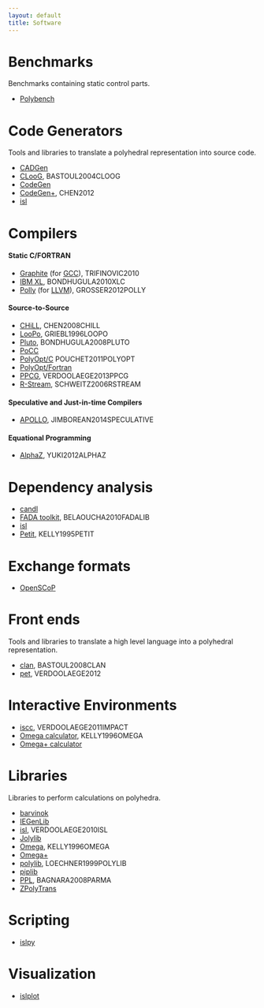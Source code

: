 ```yaml
---
layout: default
title: Software
---
```


Benchmarks
==========

Benchmarks containing static control parts.

 * [Polybench](http://www.cse.ohio-state.edu/~pouchet/software/polybench/)

Code Generators
==============

Tools and libraries to translate a polyhedral representation into source code.

 * [CADGen](https://www.infosun.fim.uni-passau.de/trac/LooPo/wiki/CADGen)
 * [CLooG](http://www.cloog.org), <a class="citation">BASTOUL2004CLOOG</a>
 * [CodeGen](http://www.cs.umd.edu/projects/omega/release-1.0.html)
 * [CodeGen+](http://ctop.cs.utah.edu/ctop/?page_id=21), <a class="citation">CHEN2012</a>
 * [isl](http://isl.gforge.inria.fr/)

Compilers
=========

#### Static C/FORTRAN

 * [Graphite](http://gcc.gnu.org/wiki/Graphite) (for [GCC](http://www.gcc.org)), <a class="citation">TRIFINOVIC2010</a>
 * [IBM XL](http://www.ibm.com/software/awdtools/xlcpp/), <a class="citation">BONDHUGULA2010XLC</a>
 * [Polly](http://polly.llvm.org) (for [LLVM](http://www.llvm.org)), <a class="citation">GROSSER2012POLLY</a>


#### Source-to-Source

 * [CHiLL](http://ctop.cs.utah.edu/ctop/?page_id=21), <a class="citation">CHEN2008CHILL</a>
 * [LooPo](https://www.infosun.fim.uni-passau.de/trac/LooPo), <a class="citation">GRIEBL1996LOOPO</a>
 * [Pluto](http://pluto-compiler.sourceforge.net/), <a class="citation">BONDHUGULA2008PLUTO</a>
 * [PoCC](http://www.cse.ohio-state.edu/~pouchet/software/pocc/pocc.html)
 * [PolyOpt/C](http://hpcrl.cse.ohio-state.edu/wiki/index.php/PolyOpt/C) <a class="citation">POUCHET2011POLYOPT</a>
 * [PolyOpt/Fortran](http://hpcrl.cse.ohio-state.edu/wiki/index.php/PolyOpt/Fortran)
 * [PPCG](http://ppcg.gforge.inria.fr/), <a class="citation">VERDOOLAEGE2013PPCG</a>
 * [R-Stream](https://www.reservoir.com/products), <a class="citation">SCHWEITZ2006RSTREAM</a>

#### Speculative and Just-in-time Compilers

 * [APOLLO](http://apollo.gforge.inria.fr/), <a class="citation">JIMBOREAN2014SPECULATIVE</a>

#### Equational Programming

 * [AlphaZ](http://www.cs.colostate.edu/AlphaZ/), <a class="citation">YUKI2012ALPHAZ</a>

Dependency analysis
===================

 * [candl](http://www.lri.fr/~bastoul/development/candl/)
 * [FADA toolkit](https://bitbucket.org/mbelaoucha/fadalib), <a class="citation">BELAOUCHA2010FADALIB</a>
 * [isl](http://isl.gforge.inria.fr/)
 * [Petit](http://www.cs.umd.edu/projects/omega/release-1.0.html), <a class="citation">KELLY1995PETIT</a>

Exchange formats
===================

 * [OpenSCoP](http://www.lri.fr/~bastoul/development/openscop/index.html)

Front ends
==========

Tools and libraries to translate a high level language into a polyhedral representation.

 * [clan](http://www.lri.fr/~bastoul/development/clan/index.html), <a class="citation">BASTOUL2008CLAN</a>
 * [pet](http://pet.gforge.inria.fr/), <a class="citation">VERDOOLAEGE2012</a>

Interactive Environments
========================

 * [iscc](http://barvinok.gforge.inria.fr/), <a class="citation">VERDOOLAEGE2011IMPACT</a>
 * [Omega calculator](http://www.cs.umd.edu/projects/omega/release-1.0.html), <a class="citation">KELLY1996OMEGA</a>
 * [Omega+ calculator](http://ctop.cs.utah.edu/ctop/?page_id=21)

Libraries
=========

Libraries to perform calculations on polyhedra.

 * [barvinok](http://barvinok.gforge.inria.fr/)
 * [IEGenLib](http://www.cs.colostate.edu/hpc/PIES/iegenlib.php)
 * [isl](http://isl.gforge.inria.fr/), <a class="citation">VERDOOLAEGE2010ISL</a>
 * [Jolylib](http://www.reservoir.com/)
 * [Omega](http://www.cs.umd.edu/projects/omega/release-1.0.html), <a class="citation">KELLY1996OMEGA</a>
 * [Omega+](http://ctop.cs.utah.edu/ctop/?page_id=21)
 * [polylib](http://icps.u-strasbg.fr/polylib/), <a class="citation">LOECHNER1999POLYLIB</a>
 * [piplib](http://www.piplib.org)
 * [PPL](http://bugseng.com/products/ppl/), <a class="citation">BAGNARA2008PARMA</a>
 * [ZPolyTrans](http://zpolytrans.gforge.inria.fr/)

Scripting
=========
 * [islpy](documen.tician.de/islpy)

Visualization
=============
 * [islplot](https://github.com/tobig/islplot)
